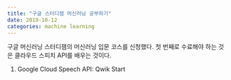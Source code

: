 ```yaml
---
title: "구글 스터디잼 머신러닝 공부하기"
date: 2019-10-12
categories: machine learning
---
```

구글 머신러닝 스터디잼의 머신러닝 입문 코스를 신청했다.
첫 번째로 수료해야 하는 것은 클라우드 스피치 API를 배우는 것이다.

01. Google Cloud Speech API: Qwik Start
